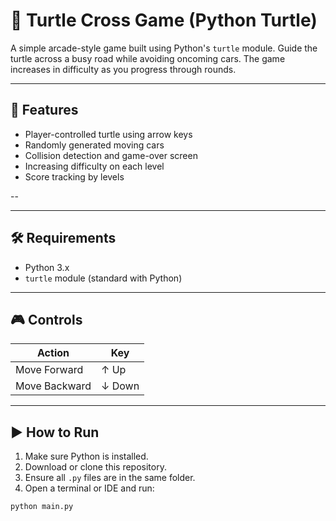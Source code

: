 # 🐢 Turtle Cross Game (Python Turtle)

A simple arcade-style game built using Python's `turtle` module. Guide the turtle across a busy road while avoiding oncoming cars. The game increases in difficulty as you progress through rounds.

---

## 🚀 Features

- Player-controlled turtle using arrow keys
- Randomly generated moving cars
- Collision detection and game-over screen
- Increasing difficulty on each level
- Score tracking by levels

--

---

## 🛠️ Requirements

- Python 3.x
- `turtle` module (standard with Python)

---

## 🎮 Controls

| Action       | Key   |
|--------------|--------|
| Move Forward | ↑ Up   |
| Move Backward| ↓ Down |

---

## ▶️ How to Run

1. Make sure Python is installed.
2. Download or clone this repository.
3. Ensure all `.py` files are in the same folder.
4. Open a terminal or IDE and run:

```bash
python main.py
